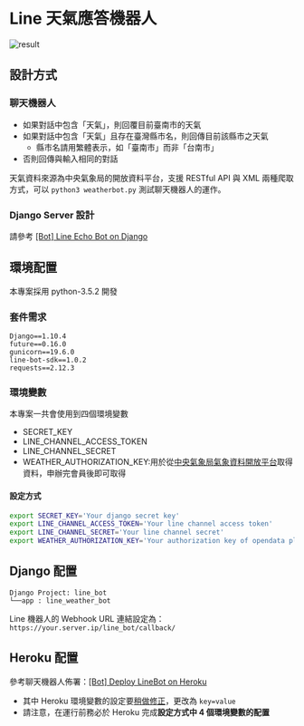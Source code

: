 # Line 天氣應答機器人

![result](http://i.imgur.com/OEYUfCZ.jpg?1)

## 設計方式

### 聊天機器人

* 如果對話中包含「天氣」，則回覆目前臺南市的天氣
* 如果對話中包含「天氣」且存在臺灣縣市名，則回傳目前該縣市之天氣
  * 縣市名請用繁體表示，如「臺南市」而非「台南市」
* 否則回傳與輸入相同的對話

天氣資料來源為中央氣象局的開放資料平台，支援 RESTful API 與 XML 兩種爬取方式，可以 `python3 weatherbot.py` 測試聊天機器人的運作。

### Django Server 設計

請參考 [[Bot] Line Echo Bot on Django](http://lee-w-blog.logdown.com/posts/1134898-line-echo-bot-on-django)

## 環境配置

本專案採用 python-3.5.2 開發

### 套件需求

```
Django==1.10.4
future==0.16.0
gunicorn==19.6.0
line-bot-sdk==1.0.2
requests==2.12.3
```

### 環境變數

本專案一共會使用到四個環境變數

* SECRET_KEY
* LINE_CHANNEL_ACCESS_TOKEN
* LINE_CHANNEL_SECRET
* WEATHER_AUTHORIZATION_KEY:用於從[中央氣象局氣象資料開放平台](http://opendata.cwb.gov.tw/usages)取得資料，申辦完會員後即可取得

#### 設定方式
```sh
export SECRET_KEY='Your django secret key'
export LINE_CHANNEL_ACCESS_TOKEN='Your line channel access token'
export LINE_CHANNEL_SECRET='Your line channel secret'
export WEATHER_AUTHORIZATION_KEY='Your authorization key of opendata platform'
```
## Django 配置

```
Django Project: line_bot
└──app : line_weather_bot
```

Line 機器人的 Webhook URL 連結設定為：`https://your.server.ip/line_bot/callback/`

## Heroku 配置

參考聊天機器人佈署：[[Bot] Deploy LineBot on Heroku](http://lee-w-blog.logdown.com/posts/1148021-deploy-linebot-on-heroku)
* 其中 Heroku 環境變數的設定要[稍做修正](https://devcenter.heroku.com/articles/config-vars)，更改為 `key=value`
* 請注意，在運行前務必於 Heroku 完成**設定方式中 4 個環境變數的配置**
